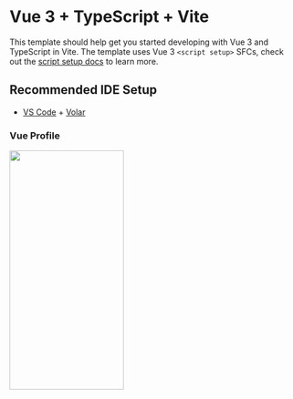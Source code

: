 # Vue 3 + TypeScript + Vite

This template should help get you started developing with Vue 3 and TypeScript in Vite. The template uses Vue 3 `<script setup>` SFCs, check out the [script setup docs](https://v3.vuejs.org/api/sfc-script-setup.html#sfc-script-setup) to learn more.

## Recommended IDE Setup

- [VS Code](https://code.visualstudio.com/) + [Volar](https://marketplace.visualstudio.com/items?itemName=Vue.volar)

### Vue Profile

<img src="https://user-images.githubusercontent.com/84770467/218944108-a24235ee-4c97-4852-bf67-0ea14f9f4ba6.png" width="200" height="420" align="center">
